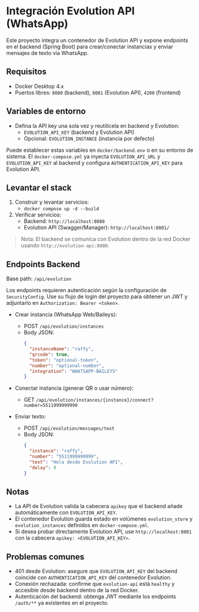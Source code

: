 # Integración Evolution API (WhatsApp)

Este proyecto integra un contenedor de Evolution API y expone endpoints en el backend (Spring Boot) para crear/conectar instancias y enviar mensajes de texto vía WhatsApp.

## Requisitos
- Docker Desktop 4.x
- Puertos libres: `8080` (backend), `8081` (Evolution API), `4200` (frontend)

## Variables de entorno
- Defina la API key una sola vez y reutilícela en backend y Evolution:
  - `EVOLUTION_API_KEY` (backend y Evolution API)
  - Opcional: `EVOLUTION_INSTANCE` (instancia por defecto)

Puede establecer estas variables en `docker/backend.env` o en su entorno de sistema. El `docker-compose.yml` ya inyecta `EVOLUTION_API_URL` y `EVOLUTION_API_KEY` al backend y configura `AUTHENTICATION_API_KEY` para Evolution API.

## Levantar el stack

1. Construir y levantar servicios:
   - `docker compose up -d --build`
2. Verificar servicios:
   - Backend: `http://localhost:8080`
   - Evolution API (Swagger/Manager): `http://localhost:8081/`

> Nota: El backend se comunica con Evolution dentro de la red Docker usando `http://evolution-api:8080`.

## Endpoints Backend
Base path: `/api/evolution`

Los endpoints requieren autenticación según la configuración de `SecurityConfig`. Use su flujo de login del proyecto para obtener un JWT y adjuntarlo en `Authorization: Bearer <token>`.

- Crear instancia (WhatsApp Web/Baileys):
  - POST `/api/evolution/instances`
  - Body JSON:
    ```json
    {
      "instanceName": "raffy",
      "qrcode": true,
      "token": "optional-token",
      "number": "optional-number",
      "integration": "WHATSAPP-BAILEYS"
    }
    ```

- Conectar instancia (generar QR o usar número):
  - GET `/api/evolution/instances/{instance}/connect?number=5511999999999`

- Enviar texto:
  - POST `/api/evolution/messages/text`
  - Body JSON:
    ```json
    {
      "instance": "raffy",
      "number": "5511999999999",
      "text": "Hola desde Evolution API",
      "delay": 0
    }
    ```

## Notas
- La API de Evolution valida la cabecera `apikey` que el backend añade automáticamente con `EVOLUTION_API_KEY`.
- El contenedor Evolution guarda estado en volúmenes `evolution_store` y `evolution_instances` definidos en `docker-compose.yml`.
- Si desea probar directamente Evolution API, use `http://localhost:8081` con la cabecera `apikey: <EVOLUTION_API_KEY>`.

## Problemas comunes
- 401 desde Evolution: asegure que `EVOLUTION_API_KEY` del backend coincide con `AUTHENTICATION_API_KEY` del contenedor Evolution.
- Conexión rechazada: confirme que `evolution-api` está `healthy` y accesible desde backend dentro de la red Docker.
- Autenticación del backend: obtenga JWT mediante los endpoints `/auth/**` ya existentes en el proyecto.
